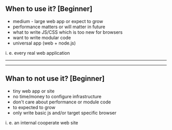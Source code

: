 ## When to use it? [Beginner]

* medium - large web app or expect to grow
* performance matters or will matter in future
* what to write JS/CSS which is too new for browsers
* want to write modular code
* universal app (web + node.js)

i. e. every real web application

---

---

## Whan to not use it? [Beginner]

* tiny web app or site
* no time/money to configure infrastructure
* don't care about performance or module code
* to expected to grow
* only write basic js and/or target specific browser

i. e. an internal cooperate web site
